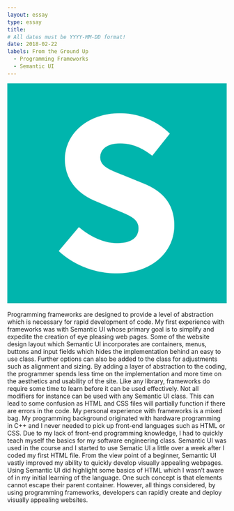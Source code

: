 ```yaml
---
layout: essay
type: essay
title: 
# All dates must be YYYY-MM-DD format!
date: 2018-02-22
labels: From the Ground Up
  - Programming Frameworks
  - Semantic UI
---
```


<img class="ui medium right floated spaced image" src="../images/semantic.png">

Programming frameworks are designed to provide a level of abstraction which is necessary for rapid development of code. My first experience with frameworks was with Semantic UI whose primary goal is to simplify and expedite the creation of eye pleasing web pages. Some of the website design layout which Semantic UI incorporates are containers, menus, buttons and input fields which hides the implementation behind an easy to use class. Further options can also be added to the class for adjustments such as alignment and sizing.
By adding a layer of abstraction to the coding, the programmer spends less time on the implementation and more time on the aesthetics and usability of the site. Like any library, frameworks do require some time to learn before it can be used effectively. Not all modifiers for instance can be used with any Semantic UI class. This can lead to some confusion as HTML and CSS files will partially function if there are errors in the code.
My personal experience with frameworks is a mixed bag. My programming background originated with hardware programming in C++ and I never needed to pick up front-end languages such as HTML or CSS. Due to my lack of front-end programming knowledge, I had to quickly teach myself the basics for my software engineering class. Semantic UI was used in the course and I started to use Sematic UI a little over a week after I coded my first HTML file. From the view point of a beginner, Semantic UI vastly improved my ability to quickly develop visually appealing webpages. Using Semantic UI did highlight some basics of HTML which I wasn’t aware of in my initial learning of the language. One such concept is that elements cannot escape their parent container. However, all things considered, by using programming frameworks, developers can rapidly create and deploy visually appealing websites.
